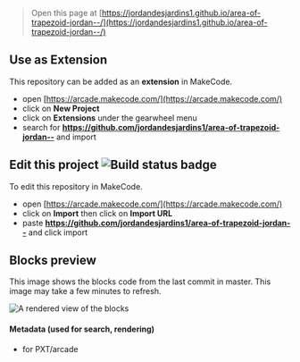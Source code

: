  


> Open this page at [https://jordandesjardins1.github.io/area-of-trapezoid-jordan--/](https://jordandesjardins1.github.io/area-of-trapezoid-jordan--/)

## Use as Extension

This repository can be added as an **extension** in MakeCode.

* open [https://arcade.makecode.com/](https://arcade.makecode.com/)
* click on **New Project**
* click on **Extensions** under the gearwheel menu
* search for **https://github.com/jordandesjardins1/area-of-trapezoid-jordan--** and import

## Edit this project ![Build status badge](https://github.com/jordandesjardins1/area-of-trapezoid-jordan--/workflows/MakeCode/badge.svg)

To edit this repository in MakeCode.

* open [https://arcade.makecode.com/](https://arcade.makecode.com/)
* click on **Import** then click on **Import URL**
* paste **https://github.com/jordandesjardins1/area-of-trapezoid-jordan--** and click import

## Blocks preview

This image shows the blocks code from the last commit in master.
This image may take a few minutes to refresh.

![A rendered view of the blocks](https://github.com/jordandesjardins1/area-of-trapezoid-jordan--/raw/master/.github/makecode/blocks.png)

#### Metadata (used for search, rendering)

* for PXT/arcade
<script src="https://makecode.com/gh-pages-embed.js"></script><script>makeCodeRender("{{ site.makecode.home_url }}", "{{ site.github.owner_name }}/{{ site.github.repository_name }}");</script>
